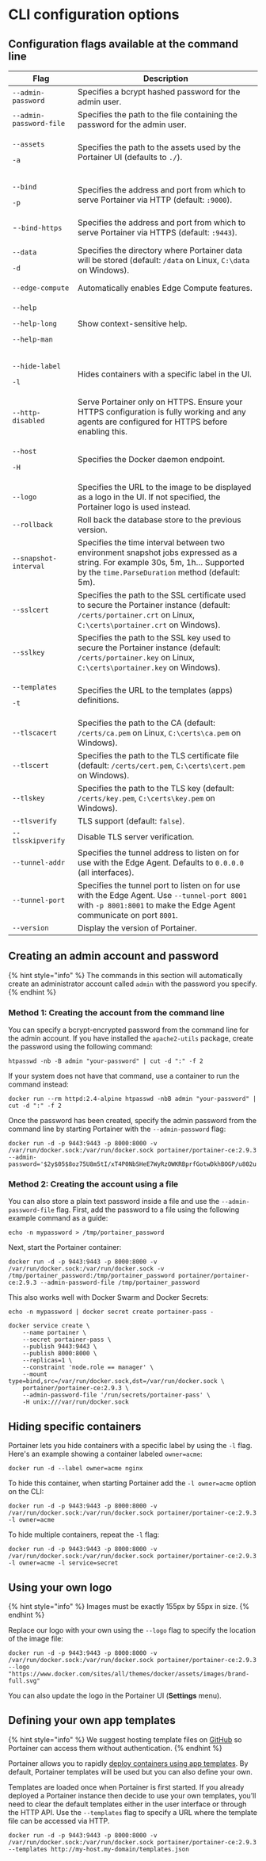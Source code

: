 # CLI configuration options

## Configuration flags available at the command line

| Flag                                                                                    | Description                                                                                                                                                                   |
| --------------------------------------------------------------------------------------- | ----------------------------------------------------------------------------------------------------------------------------------------------------------------------------- |
| `--admin-password`                                                                      | Specifies a bcrypt hashed password for the admin user.                                                                                                                        |
| `--admin-password-file`                                                                 | Specifies the path to the file containing the password for the admin user.                                                                                                    |
| <p><code>--assets</code></p><p><code>-a</code></p>                                      | Specifies the path to the assets used by the Portainer UI (defaults to `./`).                                                                                                 |
| <p><code>--bind</code></p><p><code>-p</code></p>                                        | Specifies the address and port from which to serve Portainer via HTTP (default: `:9000`).                                                                                     |
| -`-bind-https`                                                                          | Specifies the address and port from which to serve Portainer via HTTPS (default: `:9443`).                                                                                    |
| <p><code>--data</code></p><p><code>-d</code></p>                                        | Specifies the directory where Portainer data will be stored (default: `/data` on Linux, `C:\data` on Windows).                                                                |
| `--edge-compute`                                                                        | Automatically enables Edge Compute features.                                                                                                                                  |
| <p><code>--help</code></p><p><code>--help-long</code></p><p><code>--help-man</code></p> | Show context-sensitive help.                                                                                                                                                  |
| <p><code>--hide-label</code></p><p><code>-l</code></p>                                  | Hides containers with a specific label in the UI.                                                                                                                             |
| `--http-disabled`                                                                       | Serve Portainer only on HTTPS. Ensure your HTTPS configuration is fully working and any agents are configured for HTTPS before enabling this.                                 |
| <p><code>--host</code></p><p><code>-H</code></p>                                        | Specifies the Docker daemon endpoint.                                                                                                                                         |
| `--logo`                                                                                | Specifies the URL to the image to be displayed as a logo in the UI. If not specified, the Portainer logo is used instead.                                                     |
| `--rollback`                                                                            | Roll back the database store to the previous version.                                                                                                                         |
| `--snapshot-interval`                                                                   | Specifies the time interval between two environment snapshot jobs expressed as a string. For example 30s, 5m, 1h… Supported by the `time.ParseDuration` method (default: 5m). |
| `--sslcert`                                                                             | Specifies the path to the SSL certificate used to secure the Portainer instance (default: `/certs/portainer.crt` on Linux, `C:\certs\portainer.crt` on Windows).              |
| `--sslkey`                                                                              | Specifies the path to the SSL key used to secure the Portainer instance (default: `/certs/portainer.key` on Linux, `C:\certs\portainer.key` on Windows).                      |
| <p><code>--templates</code></p><p><code>-t</code></p>                                   | Specifies the URL to the templates (apps) definitions.                                                                                                                        |
| `--tlscacert`                                                                           | Specifies the path to the CA (default: `/certs/ca.pem` on Linux, `C:\certs\ca.pem` on Windows).                                                                               |
| `--tlscert`                                                                             | Specifies the path to the TLS certificate file (default: `/certs/cert.pem`, `C:\certs\cert.pem` on Windows).                                                                  |
| `--tlskey`                                                                              | Specifies the path to the TLS key (default: `/certs/key.pem`, `C:\certs\key.pem` on Windows).                                                                                 |
| `--tlsverify`                                                                           | TLS support (default: `false`).                                                                                                                                               |
| `--tlsskipverify`                                                                       | Disable TLS server verification.                                                                                                                                              |
| `--tunnel-addr`                                                                         | Specifies the tunnel address to listen on for use with the Edge Agent. Defaults to `0.0.0.0` (all interfaces).                                                                |
| `--tunnel-port`                                                                         | Specifies the tunnel port to listen on for use with the Edge Agent. Use `--tunnel-port 8001` with `-p 8001:8001` to make the Edge Agent communicate on port `8001`.           |
| `--version`                                                                             | Display the version of Portainer.                                                                                                                                             |

## Creating an admin account and password

{% hint style="info" %}
The commands in this section will automatically create an administrator account called `admin` with the password you specify.
{% endhint %}

### Method 1: Creating the account from the command line

You can specify a bcrypt-encrypted password from the command line for the admin account. If you have installed the `apache2-utils` package, create the password using the following command:&#x20;

```
htpasswd -nb -B admin "your-password" | cut -d ":" -f 2
```

If your system does not have that command, use a container to run the command instead:

```
docker run --rm httpd:2.4-alpine htpasswd -nbB admin "your-password" | cut -d ":" -f 2
```

Once the password has been created, specify the admin password from the command line by starting Portainer with the `--admin-password` flag:

```
docker run -d -p 9443:9443 -p 8000:8000 -v /var/run/docker.sock:/var/run/docker.sock portainer/portainer-ce:2.9.3 --admin-password='$2y$05$8oz75U8m5tI/xT4P0NbSHeE7WyRzOWKRBprfGotwDkhBOGP/u802u'
```

### Method 2: Creating the account using a file

You can also store a plain text password inside a file and use the `--admin-password-file` flag. First, add the password to a file using the following example command as a guide:

```
echo -n mypassword > /tmp/portainer_password
```

Next, start the Portainer container:

```
docker run -d -p 9443:9443 -p 8000:8000 -v /var/run/docker.sock:/var/run/docker.sock -v /tmp/portainer_password:/tmp/portainer_password portainer/portainer-ce:2.9.3 --admin-password-file /tmp/portainer_password
```

This also works well with Docker Swarm and Docker Secrets:

```
echo -n mypassword | docker secret create portainer-pass -
```

```
docker service create \
    --name portainer \
    --secret portainer-pass \
    --publish 9443:9443 \
    --publish 8000:8000 \
    --replicas=1 \
    --constraint 'node.role == manager' \
    --mount type=bind,src=/var/run/docker.sock,dst=/var/run/docker.sock \
    portainer/portainer-ce:2.9.3 \
    --admin-password-file '/run/secrets/portainer-pass' \
    -H unix:///var/run/docker.sock
```

## Hiding specific containers

Portainer lets you hide containers with a specific label by using the `-l` flag. Here's an example showing a container labeled `owner=acme`:

```
docker run -d --label owner=acme nginx
```

To hide this container, when starting Portainer add the `-l owner=acme` option on the CLI:

```
docker run -d -p 9443:9443 -p 8000:8000 -v /var/run/docker.sock:/var/run/docker.sock portainer/portainer-ce:2.9.3 -l owner=acme
```

To hide multiple containers, repeat the `-l` flag:

```
docker run -d -p 9443:9443 -p 8000:8000 -v /var/run/docker.sock:/var/run/docker.sock portainer/portainer-ce:2.9.3 -l owner=acme -l service=secret
```

## Using your own logo

{% hint style="info" %}
Images must be exactly 155px by 55px in size.
{% endhint %}

Replace our logo with your own using the `--logo` flag to specify the location of the image file:

```
docker run -d -p 9443:9443 -p 8000:8000 -v /var/run/docker.sock:/var/run/docker.sock portainer/portainer-ce:2.9.3 --logo "https://www.docker.com/sites/all/themes/docker/assets/images/brand-full.svg"
```

You can also update the logo in the Portainer UI (**Settings** menu).

## Defining your own app templates

{% hint style="info" %}
We suggest hosting template files on [GitHub](https://www.github.com) so Portainer can access them without authentication.
{% endhint %}

Portainer allows you to rapidly [deploy containers using app templates](../user/docker/templates/deploy-container.md). By default, Portainer templates will be used but you can also define your own.

Templates are loaded once when Portainer is first started. If you already deployed a Portainer instance then decide to use your own templates, you’ll need to clear the default templates either in the user interface or through the HTTP API. Use the `--templates` flag to specify a URL where the template file can be accessed via HTTP.

```
docker run -d -p 9443:9443 -p 8000:8000 -v /var/run/docker.sock:/var/run/docker.sock portainer/portainer-ce:2.9.3 --templates http://my-host.my-domain/templates.json
```
